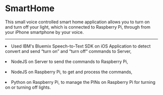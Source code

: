 # SmartHome

  This small voice controlled smart home application allows you to turn on and turn off your light,
which is connected to Raspberry Pi, through from your iPhone smartphone by your voice.<br>

<hr>

  <li>Used IBM's Bluemix Speech-to-Text SDK on iOS Application to detect
convert and send “turn on” and “turn off“ commands to Server,</li><br>

  <li>NodeJS on Server to send the commands to Raspberry Pi,</li><br>

  <li>NodeJS on Raspberry Pi, to get and process the commands,</li><br>

  <li>Python on Raspberry Pi, to manage the PINs on Raspberry Pi for turning on
or turning off lights.</li><br>
